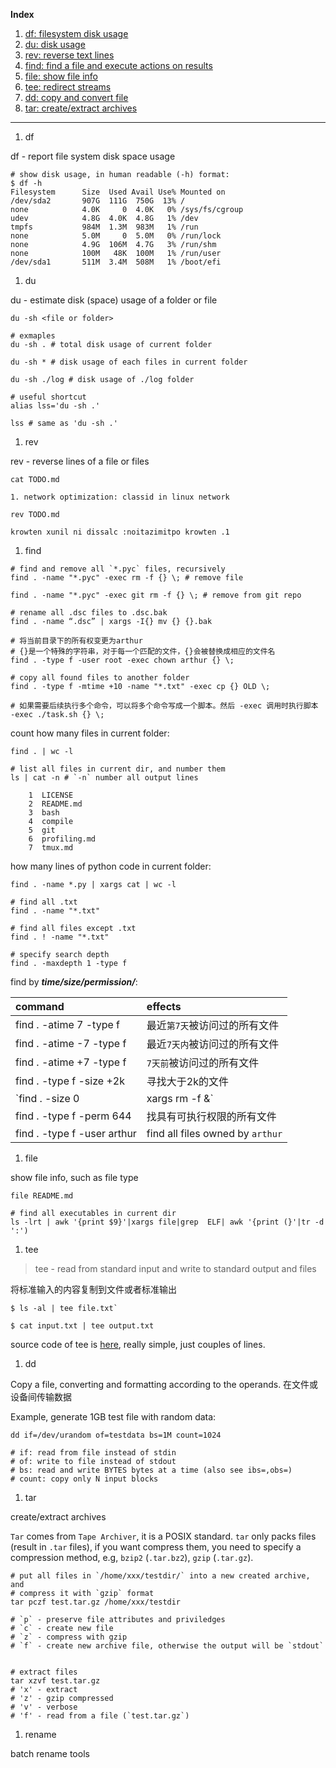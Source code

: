 **Index**

1. [df: filesystem disk usage](#df)
1. [du: disk usage](#du)
1. [rev: reverse text lines](#rev)
1. [find: find a file and execute actions on results](#find)
1. [file: show file info](#file)
1. [tee: redirect streams](#tee)
1. [dd: copy and convert file](#dd)
1. [tar: create/extract archives](#tar)

--------------------

1. <a name="df">df</a>

  df - report file system disk space usage

  ```shell
  # show disk usage, in human readable (-h) format:
  $ df -h
  Filesystem      Size  Used Avail Use% Mounted on
  /dev/sda2       907G  111G  750G  13% /
  none            4.0K     0  4.0K   0% /sys/fs/cgroup
  udev            4.8G  4.0K  4.8G   1% /dev
  tmpfs           984M  1.3M  983M   1% /run
  none            5.0M     0  5.0M   0% /run/lock
  none            4.9G  106M  4.7G   3% /run/shm
  none            100M   48K  100M   1% /run/user
  /dev/sda1       511M  3.4M  508M   1% /boot/efi
  ```

1. <a name="du">du</a>

  du - estimate disk (space) usage of a folder or file

  ```shell
  du -sh <file or folder>

  # exmaples
  du -sh . # total disk usage of current folder

  du -sh * # disk usage of each files in current folder

  du -sh ./log # disk usage of ./log folder

  # useful shortcut
  alias lss='du -sh .'

  lss # same as 'du -sh .'
  ```

1. <a name="rev">rev</a>

  rev - reverse lines of a file or files
  ```shell
  cat TODO.md

  1. network optimization: classid in linux network

  rev TODO.md

  krowten xunil ni dissalc :noitazimitpo krowten .1
  ```

1. <a name="find">find</a>

  ```shell
  # find and remove all `*.pyc` files, recursively
  find . -name "*.pyc" -exec rm -f {} \; # remove file

  find . -name "*.pyc" -exec git rm -f {} \; # remove from git repo

  # rename all .dsc files to .dsc.bak
  find . -name “.dsc” | xargs -I{} mv {} {}.bak

  # 将当前目录下的所有权变更为arthur
  # {}是一个特殊的字符串，对于每一个匹配的文件，{}会被替换成相应的文件名
  find . -type f -user root -exec chown arthur {} \;

  # copy all found files to another folder
  find . -type f -mtime +10 -name "*.txt" -exec cp {} OLD \;

  # 如果需要后续执行多个命令，可以将多个命令写成一个脚本。然后 -exec 调用时执行脚本
  -exec ./task.sh {} \;
  ```

  count how many files in current folder:
  ```shell
  find . | wc -l

  # list all files in current dir, and number them
  ls | cat -n # `-n` number all output lines

      1  LICENSE
      2  README.md
      3  bash
      4  compile
      5  git
      6  profiling.md
      7  tmux.md
  ```

  how many lines of python code in current folder:
  ```shell
  find . -name *.py | xargs cat | wc -l
  ```

  ```shell
  # find all .txt
  find . -name "*.txt"

  # find all files except .txt
  find . ! -name "*.txt"

  # specify search depth
  find . -maxdepth 1 -type f
  ```

  find by ***time/size/permission/***:

  | command | effects |
  | :------ | :------------ |
  | find . -atime 7 -type f | 最近`第7天`被访问过的所有文件 |
  | find . -atime -7 -type f | 最近`7天内`被访问过的所有文件 |
  | find . -atime +7 -type f | `7天前`被访问过的所有文件 |
  | find . -type f -size +2k | 寻找大于2k的文件 |
  | `find . -size 0 | xargs rm -f &` | remove zero size files |
  | find . -type f -perm 644 | 找具有可执行权限的所有文件 |
  | find . -type f -user arthur | find all files owned by `arthur` |



1. file <a name="file"></a>

  show file info, such as file type

  ```shell
  file README.md

  # find all executables in current dir
  ls -lrt | awk '{print $9}'|xargs file|grep  ELF| awk '{print (}'|tr -d ':')
  ```

1. tee <a name="tee"></a>

  > tee - read from standard input and write to standard output and files

  将标准输入的内容复制到文件或者标准输出

  ```shell
  $ ls -al | tee file.txt`

  $ cat input.txt | tee output.txt
  ```

  source code of tee is [here](http://www.opensource.apple.com/source/shell_cmds/shell_cmds-18/tee/tee.c),
  really simple, just couples of lines.

1. <a name="dd">dd</a>

  Copy a file, converting and formatting according to the operands.
  在文件或设备间传输数据

  Example, generate 1GB test file with random data:
  ```shell
  dd if=/dev/urandom of=testdata bs=1M count=1024

  # if: read from file instead of stdin
  # of: write to file instead of stdout
  # bs: read and write BYTES bytes at a time (also see ibs=,obs=)
  # count: copy only N input blocks
  ```

1. <a name="tar">tar</a>

  create/extract archives

  `Tar` comes from `Tape Archiver`, it is a POSIX standard.
  `tar` only packs files (result in `.tar` files), if you want compress them,
  you need to specify a compression method, e.g, `bzip2` (`.tar.bz2`),
  `gzip` (`.tar.gz`).

  ```shell
  # put all files in `/home/xxx/testdir/` into a new created archive, and
  # compress it with `gzip` format
  tar pczf test.tar.gz /home/xxx/testdir

  # `p` - preserve file attributes and priviledges
  # `c` - create new file
  # `z` - compress with gzip
  # `f` - create new archive file, otherwise the output will be `stdout`


  # extract files
  tar xzvf test.tar.gz
  # 'x' - extract
  # 'z' - gzip compressed
  # 'v' - verbose
  # 'f' - read from a file (`test.tar.gz`)
  ```

1. <a name="rename">rename</a>

  batch rename tools
